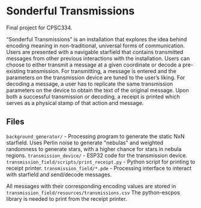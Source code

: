 # Sonderful Transmissions

Final project for CPSC334.

“Sonderful Transmissions” is an installation that explores the idea behind encoding meaning in non-traditional, universal forms of communication. Users are presented with a navigable starfield that contains transmitted messages from other previous interactions with the installation. Users can choose to either transmit a message at a given coordinate or decode a pre-existing transmission. For transmitting, a message is entered and the parameters on the transmission device are tuned to the user’s liking. For decoding a message, a user has to replicate the same transmission parameters on the device to obtain the text of the original message. Upon both a successful transmission or decoding, a receipt is printed which serves as a physical stamp of that action and message.

## Files
`background_generator/` - Processing program to generate the static NxN starfield. Uses Perlin noise to generate "nebulas" and weighted randomness to generate stars, with a higher chance for stars in nebula regions.
`transmission_device/` - ESP32 code for the transmission device. 
`transmission_field/scripts/print_receipt.py` - Python script for printing to receipt printer.
`transmission_field/*.pde` - Processing interface to interact with starfield and send/decode messages.

All messages with their corresponding encoding values are stored in `transmission_field/resources/transmissions.csv`
The python-escpos library is needed to print from the receipt printer.

